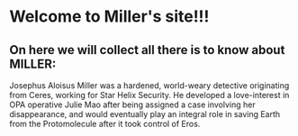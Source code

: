 # Welcome to Miller's site!!!
## On here we will collect all there is to know about MILLER:

Josephus Aloisus Miller was a hardened, world-weary detective originating from Ceres, working for Star Helix Security. He developed a love-interest in OPA operative Julie Mao after being assigned a case involving her disappearance, and would eventually play an integral role in saving Earth from the Protomolecule after it took control of Eros. 